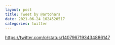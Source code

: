 ```yaml
--- 
layout: post 
title: Tweet by @artohara 
date: 2021-06-24 1624520517 
categories: twitter 
--- 
```

https://twitter.com/o/status/1407967193434886147